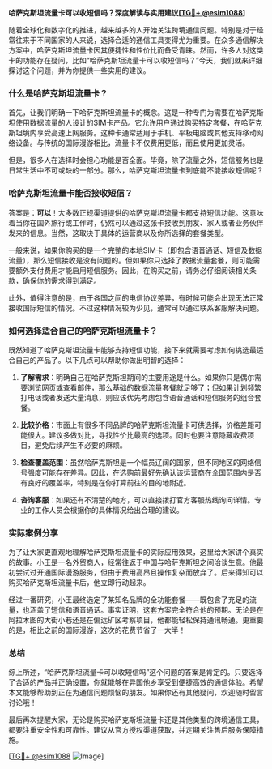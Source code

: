 **哈萨克斯坦流量卡可以收短信吗？深度解读与实用建议[[TG💪+ @esim1088](https://t.me/s/esim1088)]**

随着全球化和数字化的推进，越来越多的人开始关注跨境通信问题。特别是对于经常往来于不同国家的人来说，选择合适的通信工具变得尤为重要。在众多通信解决方案中，哈萨克斯坦流量卡因其便捷性和性价比而备受青睐。然而，许多人对这类卡的功能存在疑问，比如“哈萨克斯坦流量卡可以收短信吗？”今天，我们就来详细探讨这个问题，并为你提供一些实用的建议。

### 什么是哈萨克斯坦流量卡？

首先，让我们明确一下哈萨克斯坦流量卡的概念。这是一种专门为需要在哈萨克斯坦使用数据流量的人设计的SIM卡产品。它允许用户通过购买特定套餐，在哈萨克斯坦境内享受高速上网服务。这种卡通常适用于手机、平板电脑或其他支持移动网络设备。与传统的国际漫游相比，流量卡不仅费用更低，而且使用更加灵活。

但是，很多人在选择时会担心功能是否全面。毕竟，除了流量之外，短信服务也是日常生活中不可或缺的一部分。那么，哈萨克斯坦流量卡到底能不能接收短信呢？

### 哈萨克斯坦流量卡能否接收短信？

答案是：**可以**！大多数正规渠道提供的哈萨克斯坦流量卡都支持短信功能。这意味着当你在国外旅行或工作时，仍然可以通过这张卡接收到朋友、家人或者业务伙伴发来的信息。当然，这取决于具体的运营商以及你所选择的套餐类型。

一般来说，如果你购买的是一个完整的本地SIM卡（即包含语音通话、短信及数据流量），那么短信接收是没有问题的。但如果你只选择了数据流量套餐，则可能需要额外支付费用才能启用短信服务。因此，在购买之前，请务必仔细阅读相关条款，确保你的需求得到满足。

此外，值得注意的是，由于各国之间的电信协议差异，有时候可能会出现无法正常接收国际短信的情况。不过这种情况较为少见，通常可以通过联系客服解决问题。

### 如何选择适合自己的哈萨克斯坦流量卡？

既然知道了哈萨克斯坦流量卡能够支持短信功能，接下来就需要考虑如何挑选最适合自己的产品了。以下几点可以帮助你做出明智的选择：

1. **了解需求**：明确自己在哈萨克斯坦期间的主要用途是什么。如果你只是偶尔需要浏览网页或查看邮件，那么基础的数据流量套餐就足够了；但如果计划频繁打电话或者发送大量消息，则应该优先考虑包含语音通话和短信服务的组合套餐。

2. **比较价格**：市面上有很多不同品牌的哈萨克斯坦流量卡可供选择，价格差距可能很大。建议多做对比，寻找性价比最高的选项。同时也要注意隐藏收费项目，避免后续产生不必要的麻烦。

3. **检查覆盖范围**：虽然哈萨克斯坦是一个幅员辽阔的国家，但不同地区的网络信号强度可能存在差异。因此，在选购前最好先确认该运营商在全国范围内是否有良好的覆盖率，特别是在你打算前往的目的地附近。

4. **咨询客服**：如果还有不清楚的地方，可以直接拨打官方客服热线询问详情。专业的工作人员会根据你的具体情况给出合理的建议。

### 实际案例分享

为了让大家更直观地理解哈萨克斯坦流量卡的实际应用效果，这里给大家讲个真实的故事。小王是一名外贸商人，经常往返于中国与哈萨克斯坦之间洽谈生意。他最初尝试过开通国际漫游服务，但由于费用高昂且操作复杂而放弃了。后来得知可以购买哈萨克斯坦流量卡后，他立即行动起来。

经过一番研究，小王最终选定了某知名品牌的全功能套餐——既包含了充足的流量，也涵盖了短信和语音通话。事实证明，这套方案完全符合他的预期。无论是在阿拉木图的大街小巷还是在偏远矿区考察项目，他都能轻松保持通讯畅通。更重要的是，相比之前的国际漫游，这次的花费节省了一大半！

### 总结

综上所述，“哈萨克斯坦流量卡可以收短信吗”这个问题的答案是肯定的。只要选择了合适的产品并正确设置，你就能够在异国他乡享受到便捷高效的通信体验。希望本文能够帮助到正在为通信问题烦恼的朋友。如果你还有其他疑问，欢迎随时留言讨论哦！

最后再次提醒大家，无论是购买哈萨克斯坦流量卡还是其他类型的跨境通信工具，都要注重安全性和可靠性。建议从官方授权渠道获取，并定期关注售后服务保障措施。

[[TG💪+ @esim1088](https://t.me/s/esim1088) ![Image](https://i.postimg.cc/4NQfJmqS/Snipaste-2025-05-13-00-14-12.png)]